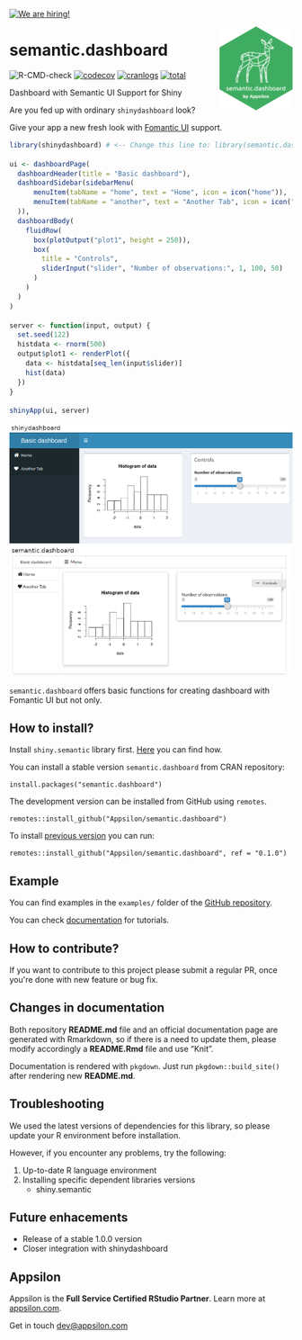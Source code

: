 <a href = "https://appsilon.com/careers/" target="_blank"><img src="http://d2v95fjda94ghc.cloudfront.net/hiring.png" alt="We are hiring!"/></a>

<img src="man/figures/hexsticker.png" align="right" alt="" width="130" />

semantic.dashboard
==================

![R-CMD-check](https://github.com/Appsilon/semantic.dashboard/workflows/R-CMD-check/badge.svg)
[![codecov](https://codecov.io/gh/Appsilon/semantic.dashboard/branch/master/graph/badge.svg)](https://codecov.io/gh/Appsilon/semantic.dashboard)
[![cranlogs](https://cranlogs.r-pkg.org/badges/semantic.dashboard)](https://CRAN.R-project.org/package=semantic.dashboard)
[![total](https://cranlogs.r-pkg.org/badges/grand-total/semantic.dashboard)](https://CRAN.R-project.org/package=semantic.dashboard)

Dashboard with Semantic UI Support for Shiny

Are you fed up with ordinary `shinydashboard` look?

Give your app a new fresh look with [Fomantic UI](https://fomantic-ui.com/) support.

``` r
library(shinydashboard) # <-- Change this line to: library(semantic.dashboard)

ui <- dashboardPage(
  dashboardHeader(title = "Basic dashboard"),
  dashboardSidebar(sidebarMenu(
      menuItem(tabName = "home", text = "Home", icon = icon("home")),
      menuItem(tabName = "another", text = "Another Tab", icon = icon("heart"))
  )),
  dashboardBody(
    fluidRow(
      box(plotOutput("plot1", height = 250)),
      box(
        title = "Controls",
        sliderInput("slider", "Number of observations:", 1, 100, 50)
      )
    )
  )
)

server <- function(input, output) {
  set.seed(122)
  histdata <- rnorm(500)
  output$plot1 <- renderPlot({
    data <- histdata[seq_len(input$slider)]
    hist(data)
  })
}

shinyApp(ui, server)
```

![Semantic dashboards comparison](man/figures/compare.png)

`semantic.dashboard` offers basic functions for creating dashboard with Fomantic UI but not only.

How to install?
---------------

Install `shiny.semantic` library first. [Here](https://github.com/Appsilon/shiny.semantic) you can find how.

You can install a stable version `semantic.dashboard` from CRAN repository:

    install.packages("semantic.dashboard")

The development version can be installed from GitHub using `remotes`.

    remotes::install_github("Appsilon/semantic.dashboard")

To install [previous version]() you can run:

    remotes::install_github("Appsilon/semantic.dashboard", ref = "0.1.0")

Example
-------

You can find examples in the `examples/` folder of the [GitHub repository](https://github.com/Appsilon/semantic.dashboard).

You can check [documentation](https://appsilon.github.io/semantic.dashboard/) for tutorials.

How to contribute?
------------------

If you want to contribute to this project please submit a regular PR, once you're done with new feature or bug fix.

Changes in documentation
------------------------

Both repository **README.md** file and an official documentation page
are generated with Rmarkdown, so if there is a need to update them,
please modify accordingly a **README.Rmd** file and use “Knit”.

Documentation is rendered with `pkgdown`. Just run
`pkgdown::build_site()` after rendering new **README.md**.

Troubleshooting
---------------

We used the latest versions of dependencies for this library, so please update your R environment before installation.

However, if you encounter any problems, try the following:

1.  Up-to-date R language environment
2.  Installing specific dependent libraries versions
    -   shiny.semantic

Future enhacements
------------------

-   Release of a stable 1.0.0 version
-   Closer integration with shinydashboard

Appsilon
--------


<img src="https://avatars0.githubusercontent.com/u/6096772" align="right" alt="" width="6%" />

Appsilon is the **Full Service Certified RStudio Partner**. Learn more
at [appsilon.com](https://appsilon.com).

Get in touch [dev@appsilon.com](dev@appsilon.com)
